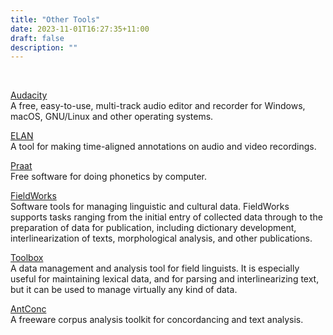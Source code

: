 ```yaml
---
title: "Other Tools"
date: 2023-11-01T16:27:35+11:00
draft: false
description: ""
---
```

<br>

[Audacity](https://www.audacityteam.org/)
<br>A free, easy-to-use, multi-track audio editor and recorder for Windows, macOS, GNU/Linux and other operating systems.

[ELAN](https://archive.mpi.nl/tla/elan)
<br>A tool for making time-aligned annotations on audio and video recordings.

[Praat](https://www.fon.hum.uva.nl/praat/)
<br>Free software for doing phonetics by computer.

[FieldWorks](https://software.sil.org/fieldworks/)
<br>Software tools for managing linguistic and cultural data. FieldWorks supports tasks ranging from the initial entry of collected data through to the preparation of data for publication, including dictionary development, interlinearization of texts, morphological analysis, and other publications.

[Toolbox](https://software.sil.org/toolbox/)
<br>A data management and analysis tool for field linguists. It is especially useful for maintaining lexical data, and for parsing and interlinearizing text, but it can be used to manage virtually any kind of data.

[AntConc](https://www.laurenceanthony.net/software/antconc/)
<br>A freeware corpus analysis toolkit for concordancing and text analysis.